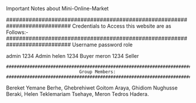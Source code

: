 Important Notes about Mini-Online-Market



############################################################################
        Credentials to Access this website are as Follows:-
############################################################################
Username         password         role

admin            1234             Admin
helen            1234             Buyer
meron            1234             Seller


    ############################################################################
                                Group Members:
    ############################################################################

Bereket Yemane Berhe,
Ghebrehiwet Goitom Araya,
Ghidiom Nughusse Beraki,
Helen Teklemariam Tsehaye,
Meron Tedros Hadera.


